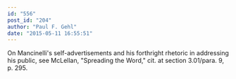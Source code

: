 ```yaml
---
id: "556"
post_id: "204"
author: "Paul F. Gehl"
date: "2015-05-11 16:55:51"
---
```

On Mancinelli's self-advertisements and his forthright rhetoric in addressing his public, see McLellan, "Spreading the Word," cit. at section 3.01/para. 9, p. 295.

